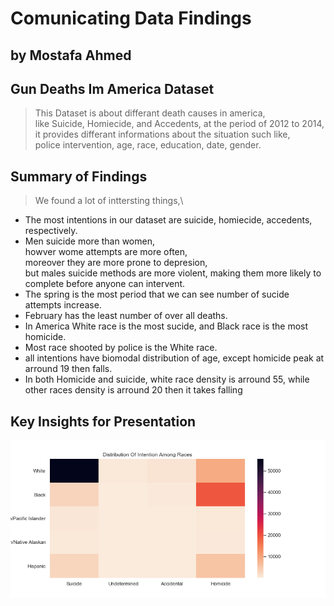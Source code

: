 # Comunicating Data Findings
## by Mostafa Ahmed


## Gun Deaths Im America Dataset

> This Dataset is about differant death causes in america,\
like Suicide, Homiecide, and Accedents, at the period of 2012 to 2014,\
it provides differant informations about the situation such like,\
police intervention, age, race, education, date, gender.


## Summary of Findings

> We found a lot of inttersting things,\
- The most intentions in our dataset are suicide, homiecide, accedents, respectively.
- Men suicide more than women,\
howver wome attempts are more often,\
moreover they are more prone to depresion,\
but males suicide methods are more violent, making them more likely to complete before anyone can intervent.
- The spring is the most period that we can see number of sucide attempts increase.
- February has the least number of over all deaths.
- In America White race is the most sucide, and Black race is the most homicide.
- Most race shooted by police is the White race.
- all intentions have biomodal distribution of age, except homicide peak at arround 19 then falls.
- In both Homicide and suicide, white race density is arround 55, while other races density is arround 20 then it takes falling



## Key Insights for Presentation

<img src="dist_int_race_heatmap.png">
